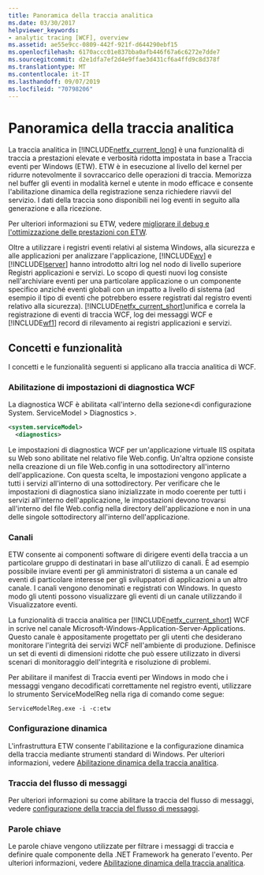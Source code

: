 ```yaml
---
title: Panoramica della traccia analitica
ms.date: 03/30/2017
helpviewer_keywords:
- analytic tracing [WCF], overview
ms.assetid: ae55e9cc-0809-442f-921f-d644290ebf15
ms.openlocfilehash: 6170accc01e837bba0afb446f67a6c6272e7dde7
ms.sourcegitcommit: d2e1dfa7ef2d4e9ffae3d431cf6a4ffd9c8d378f
ms.translationtype: MT
ms.contentlocale: it-IT
ms.lasthandoff: 09/07/2019
ms.locfileid: "70798206"
---
```

# <a name="analytic-tracing-overview"></a>Panoramica della traccia analitica
La traccia analitica in [!INCLUDE[netfx_current_long](../../../../../includes/netfx-current-long-md.md)] è una funzionalità di traccia a prestazioni elevate e verbosità ridotta impostata in base a Traccia eventi per Windows (ETW). ETW è in esecuzione al livello del kernel per ridurre notevolmente il sovraccarico delle operazioni di traccia. Memorizza nel buffer gli eventi in modalità kernel e utente in modo efficace e consente l'abilitazione dinamica della registrazione senza richiedere riavvii del servizio. I dati della traccia sono disponibili nei log eventi in seguito alla generazione e alla ricezione.  
  
 Per ulteriori informazioni su ETW, vedere [migliorare il debug e l'ottimizzazione delle prestazioni con ETW](https://go.microsoft.com/fwlink/?LinkId=164781).  
  
 Oltre a utilizzare i registri eventi relativi al sistema Windows, alla sicurezza e alle applicazioni per analizzare l'applicazione, [!INCLUDE[wv](../../../../../includes/wv-md.md)] e [!INCLUDE[lserver](../../../../../includes/lserver-md.md)] hanno introdotto altri log nel nodo di livello superiore Registri applicazioni e servizi. Lo scopo di questi nuovi log consiste nell'archiviare eventi per una particolare applicazione o un componente specifico anziché eventi globali con un impatto a livello di sistema (ad esempio il tipo di eventi che potrebbero essere registrati dal registro eventi relativo alla sicurezza). [!INCLUDE[netfx_current_short](../../../../../includes/netfx-current-short-md.md)]unifica e correla la registrazione di eventi di traccia WCF, log dei messaggi WCF e [!INCLUDE[wf1](../../../../../includes/wf1-md.md)] record di rilevamento ai registri applicazioni e servizi.  
  
## <a name="concepts-and-capabilities"></a>Concetti e funzionalità  
 I concetti e le funzionalità seguenti si applicano alla traccia analitica di WCF.  
  
### <a name="enabling-wcf-diagnostics-settings"></a>Abilitazione di impostazioni di diagnostica WCF  
 La diagnostica WCF è abilitata \<all'interno della sezione\<di configurazione System. ServiceModel > Diagnostics >.  
  
```xml  
<system.serviceModel>  
  <diagnostics>  
```  
  
 Le impostazioni di diagnostica WCF per un'applicazione virtuale IIS ospitata su Web sono abilitate nel relativo file Web.config. Un'altra opzione consiste nella creazione di un file Web.config in una sottodirectory all'interno dell'applicazione.  Con questa scelta, le impostazioni vengono applicate a tutti i servizi all'interno di una sottodirectory.  Per verificare che le impostazioni di diagnostica siano inizializzate in modo coerente per tutti i servizi all'interno dell'applicazione, le impostazioni devono trovarsi all'interno del file Web.config nella directory dell'applicazione e non in una delle singole sottodirectory all'interno dell'applicazione.  
  
### <a name="channels"></a>Canali  
 ETW consente ai componenti software di dirigere eventi della traccia a un particolare gruppo di destinatari in base all'utilizzo di canali. È ad esempio possibile inviare eventi per gli amministratori di sistema a un canale ed eventi di particolare interesse per gli sviluppatori di applicazioni a un altro canale. I canali vengono denominati e registrati con Windows. In questo modo gli utenti possono visualizzare gli eventi di un canale utilizzando il Visualizzatore eventi.  
  
 La funzionalità di traccia analitica per [!INCLUDE[netfx_current_short](../../../../../includes/netfx-current-short-md.md)] WCF in scrive nel canale Microsoft-Windows-Application-Server-Applications. Questo canale è appositamente progettato per gli utenti che desiderano monitorare l'integrità dei servizi WCF nell'ambiente di produzione. Definisce un set di eventi di dimensioni ridotte che può essere utilizzato in diversi scenari di monitoraggio dell'integrità e risoluzione di problemi.  
  
 Per abilitare il manifest di Traccia eventi per Windows in modo che i messaggi vengano decodificati correttamente nel registro eventi, utilizzare lo strumento ServiceModelReg nella riga di comando come segue:  
  
 `ServiceModelReg.exe -i -c:etw`  
  
### <a name="dynamic-configuration"></a>Configurazione dinamica  
 L'infrastruttura ETW consente l'abilitazione e la configurazione dinamica della traccia mediante strumenti standard di Windows. Per ulteriori informazioni, vedere [Abilitazione dinamica della traccia analitica](dynamically-enabling-analytic-tracing.md).  
  
### <a name="message-flow-tracing"></a>Traccia del flusso di messaggi  
 Per ulteriori informazioni su come abilitare la traccia del flusso di messaggi, vedere [configurazione della traccia del flusso di messaggi](configuring-message-flow-tracing.md).  
  
### <a name="keywords"></a>Parole chiave  
 Le parole chiave vengono utilizzate per filtrare i messaggi di traccia e definire quale componente della .NET Framework ha generato l'evento. Per ulteriori informazioni, vedere [Abilitazione dinamica della traccia analitica](dynamically-enabling-analytic-tracing.md).
